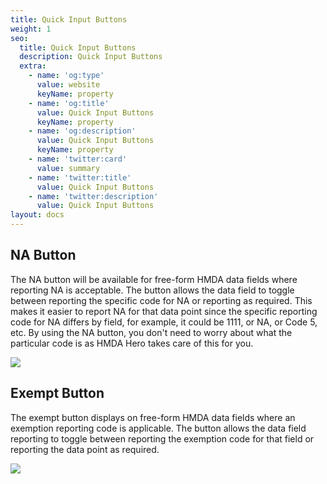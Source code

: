 ```yaml
---
title: Quick Input Buttons
weight: 1
seo:
  title: Quick Input Buttons
  description: Quick Input Buttons
  extra:
    - name: 'og:type'
      value: website
      keyName: property
    - name: 'og:title'
      value: Quick Input Buttons
      keyName: property
    - name: 'og:description'
      value: Quick Input Buttons
      keyName: property
    - name: 'twitter:card'
      value: summary
    - name: 'twitter:title'
      value: Quick Input Buttons
    - name: 'twitter:description'
      value: Quick Input Buttons
layout: docs
---
```

## NA Button

The NA button will be available for free-form HMDA data fields where reporting NA is acceptable. The button allows the data field to toggle between reporting the specific code for NA or reporting as required. This makes it easier to report NA for that data point since the specific reporting code for NA differs by field, for example, it could be 1111, or NA, or Code 5, etc. By using the NA button, you don't need to worry about what the particular code is as HMDA Hero takes care of this for you. 

![](/images/NA%20Button.png)



## Exempt Button

The exempt button displays on free-form HMDA data fields where an exemption reporting code is applicable. The button allows the data field reporting to toggle between reporting the exemption code for that field or reporting the data point as required. 

![](/images/Exempt%20Button.png)
